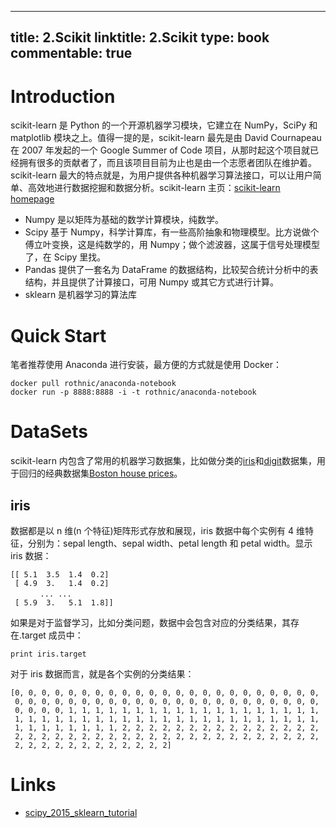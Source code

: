
---
title: 2.Scikit
linktitle: 2.Scikit
type: book
commentable: true
---

# Introduction

scikit-learn 是 Python 的一个开源机器学习模块，它建立在 NumPy，SciPy 和 matplotlib 模块之上。值得一提的是，scikit-learn 最先是由 David Cournapeau 在 2007 年发起的一个 Google Summer of Code 项目，从那时起这个项目就已经拥有很多的贡献者了，而且该项目目前为止也是由一个志愿者团队在维护着。scikit-learn 最大的特点就是，为用户提供各种机器学习算法接口，可以让用户简单、高效地进行数据挖掘和数据分析。scikit-learn 主页：[scikit-learn homepage](http://scikit-learn.org/dev/)

- Numpy 是以矩阵为基础的数学计算模块，纯数学。
- Scipy 基于 Numpy，科学计算库，有一些高阶抽象和物理模型。比方说做个傅立叶变换，这是纯数学的，用 Numpy；做个滤波器，这属于信号处理模型了，在 Scipy 里找。
- Pandas 提供了一套名为 DataFrame 的数据结构，比较契合统计分析中的表结构，并且提供了计算接口，可用 Numpy 或其它方式进行计算。
- sklearn 是机器学习的算法库

# Quick Start

笔者推荐使用 Anaconda 进行安装，最方便的方式就是使用 Docker：

```
docker pull rothnic/anaconda-notebook
docker run -p 8888:8888 -i -t rothnic/anaconda-notebook
```

# DataSets

scikit-learn 内包含了常用的机器学习数据集，比如做分类的[iris](https://en.wikipedia.org/wiki/Iris_flower_data_set)和[digit](http://archive.ics.uci.edu/ml/datasets/Pen-Based+Recognition+of+Handwritten+Digits)数据集，用于回归的经典数据集[Boston house prices](http://archive.ics.uci.edu/ml/datasets/Housing)。

## iris

数据都是以 n 维(n 个特征)矩阵形式存放和展现，iris 数据中每个实例有 4 维特征，分别为：sepal length、sepal width、petal length 和 petal width。显示 iris 数据：

```
[[ 5.1  3.5  1.4  0.2]
 [ 4.9  3.   1.4  0.2]
　　　　... ...
 [ 5.9  3.   5.1  1.8]]
```

如果是对于监督学习，比如分类问题，数据中会包含对应的分类结果，其存在.target 成员中：

```
print iris.target
```

对于 iris 数据而言，就是各个实例的分类结果：

```
[0, 0, 0, 0, 0, 0, 0, 0, 0, 0, 0, 0, 0, 0, 0, 0, 0, 0, 0, 0, 0, 0, 0,
 0, 0, 0, 0, 0, 0, 0, 0, 0, 0, 0, 0, 0, 0, 0, 0, 0, 0, 0, 0, 0, 0, 0,
 0, 0, 0, 0, 1, 1, 1, 1, 1, 1, 1, 1, 1, 1, 1, 1, 1, 1, 1, 1, 1, 1, 1,
 1, 1, 1, 1, 1, 1, 1, 1, 1, 1, 1, 1, 1, 1, 1, 1, 1, 1, 1, 1, 1, 1, 1,
 1, 1, 1, 1, 1, 1, 1, 1, 2, 2, 2, 2, 2, 2, 2, 2, 2, 2, 2, 2, 2, 2, 2,
 2, 2, 2, 2, 2, 2, 2, 2, 2, 2, 2, 2, 2, 2, 2, 2, 2, 2, 2, 2, 2, 2, 2,
 2, 2, 2, 2, 2, 2, 2, 2, 2, 2, 2, 2]
```

# Links

- [scipy_2015_sklearn_tutorial](https://github.com/amueller/scipy_2015_sklearn_tutorial)

    